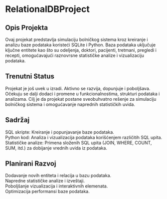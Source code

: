 # RelationalDBProject

## Opis Projekta
Ovaj projekat predstavlja simulaciju bolničkog sistema kroz kreiranje i analizu baze podataka koristeći SQLite i Python. Baza podataka uključuje ključne entitete kao što su odeljenja, doktori, pacijenti, tretmani, pregledi i recepti, omogućavajući raznovrsne statističke analize i vizualizaciju podataka.

## Trenutni Status
Projekat je još uvek u izradi. Aktivno se razvija, dopunjuje i poboljšava. Očekuju se dalji dodaci i promene u funkcionalnostima, strukturi podataka i analizama. Cilj je da projekat postane sveobuhvatno rešenje za simulaciju bolničkog sistema i omogućavanje naprednih statističkih uvida.

## Sadržaj
SQL skripte: Kreiranje i popunjavanje baze podataka.  
Python kod: Analiza i vizualizacija podataka korišćenjem različitih SQL upita.  
Statističke analize: Primena složenih SQL upita (JOIN, WHERE, COUNT, SUM, itd.) za dobijanje vrednih uvida iz podataka.  

## Planirani Razvoj
Dodavanje novih entiteta i relacija u bazu podataka.  
Napredne statističke analize i izveštaji.  
Poboljšanje vizualizacija i interaktivnih elemenata.  
Optimizacija performansi baze podataka.

